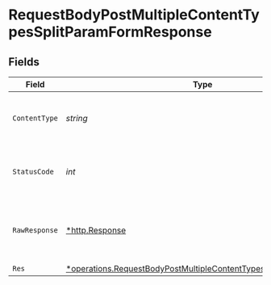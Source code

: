 # RequestBodyPostMultipleContentTypesSplitParamFormResponse


## Fields

| Field                                                                                                                                               | Type                                                                                                                                                | Required                                                                                                                                            | Description                                                                                                                                         |
| --------------------------------------------------------------------------------------------------------------------------------------------------- | --------------------------------------------------------------------------------------------------------------------------------------------------- | --------------------------------------------------------------------------------------------------------------------------------------------------- | --------------------------------------------------------------------------------------------------------------------------------------------------- |
| `ContentType`                                                                                                                                       | *string*                                                                                                                                            | :heavy_check_mark:                                                                                                                                  | HTTP response content type for this operation                                                                                                       |
| `StatusCode`                                                                                                                                        | *int*                                                                                                                                               | :heavy_check_mark:                                                                                                                                  | HTTP response status code for this operation                                                                                                        |
| `RawResponse`                                                                                                                                       | [*http.Response](https://pkg.go.dev/net/http#Response)                                                                                              | :heavy_minus_sign:                                                                                                                                  | Raw HTTP response; suitable for custom response parsing                                                                                             |
| `Res`                                                                                                                                               | [*operations.RequestBodyPostMultipleContentTypesSplitParamFormRes](../../models/operations/requestbodypostmultiplecontenttypessplitparamformres.md) | :heavy_minus_sign:                                                                                                                                  | OK                                                                                                                                                  |